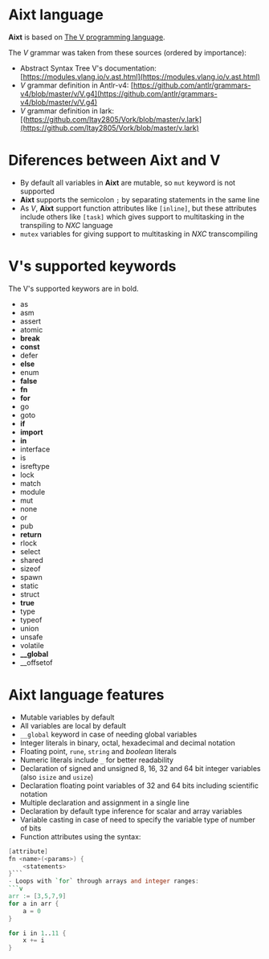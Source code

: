 # Aixt language
**Aixt** is based on [The V programming language](https://vlang.io/).

The _V_ grammar was taken from these sources (ordered by importance):
- Abstract Syntax Tree V's documentation: [https://modules.vlang.io/v.ast.html](https://modules.vlang.io/v.ast.html)
- _V_ grammar definition in Antlr-v4:     [https://github.com/antlr/grammars-v4/blob/master/v/V.g4](https://github.com/antlr/grammars-v4/blob/master/v/V.g4)
- _V_ grammar definition in lark:         [(https://github.com/Itay2805/Vork/blob/master/v.lark](https://github.com/Itay2805/Vork/blob/master/v.lark)

# Diferences between Aixt and V
- By default all variables in **Aixt** are mutable, so `mut` keyword is not supported
- **Aixt** supports the semicolon `;` by separating statements in the same line
- As _V_, **Aixt** support function attributes like `[inline]`, but these attributes include others like `[task]` which gives support to multitasking in the transpiling to _NXC_ language
- `mutex` variables for giving support to multitasking in _NXC_ transcompiling

# V's supported keywords
The V's supported keywors are in bold.
- as
- asm
- assert
- atomic
- **break**
- **const**
- defer
- **else**
- enum
- **false**
- **fn**
- **for**
- go
- goto
- **if**
- **import**
- **in**
- interface
- is
- isreftype
- lock
- match
- module
- mut
- none
- or
- pub
- **return**
- rlock
- select
- shared
- sizeof
- spawn
- static
- struct
- **true**
- type
- typeof
- union
- unsafe
- volatile
- **__global**
- __offsetof

# Aixt language features
- Mutable variables by default
- All variables are local by default
- `__global` keyword in case of needing global variables
- Integer literals in binary, octal, hexadecimal and decimal notation
- Floating point, `rune`, `string` and _boolean_ literals
- Numeric literals include `_` for better readability
- Declaration of signed and unsigned 8, 16, 32 and 64 bit integer variables (also `isize` and `usize`)
- Declaration floating point variables of 32 and 64 bits including scientific notation
- Multiple declaration and assignment in a single line
- Declaration by default type inference for scalar and array variables
- Variable casting in case of need to specify the variable type of number of bits
- Function attributes using the syntax: 
```v
[attribute] 
fn <name>(<params>) {
    <statements>
}```
- Loops with `for` through arrays and integer ranges:
```v
arr := [3,5,7,9]
for a in arr {
    a = 0
}
```   
```v
for i in 1..11 {
    x += i
}
```
